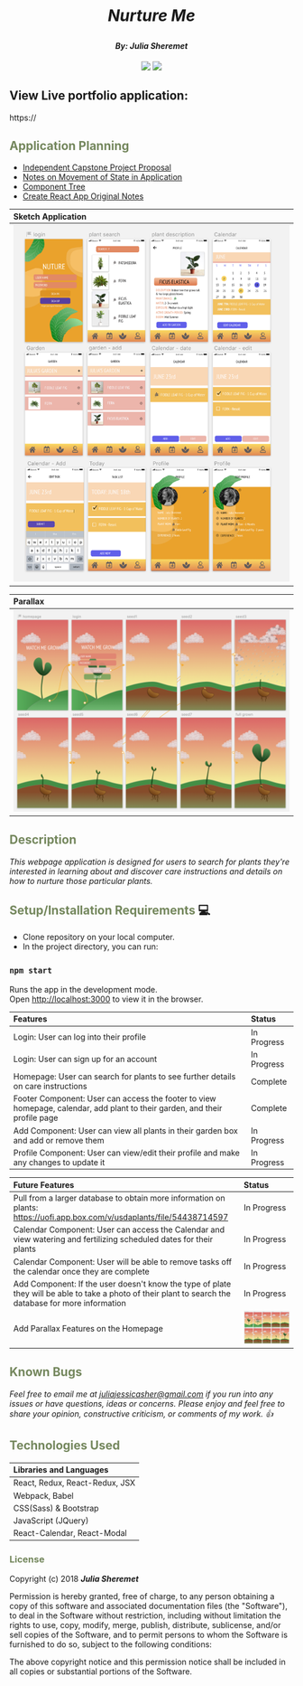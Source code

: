 # _<p align="center">Nurture Me</p>_

#### _**<p align="center">By: Julia Sheremet</p>**_

<p align="center">  
<a href="https://opensource.org/licenses/MIT"><img src="https://img.shields.io/badge/license-MIT-blue.svg"></a>
<a href="https://github.com/RichardLitt/standard-readme"><img src="https://img.shields.io/badge/readme%20style-standard-brightgreen.svg?style=flat-square"></a>
</p>

## View Live portfolio application:
https://

## <span style="color:#74875d;">Application Planning</span>
* <a href="/capstone-project-proposal.md">Independent Capstone Project Proposal</a>
* <a href="/stateNotes.md">Notes on Movement of State in Application</a>
* <a href="https://github.com/juliajessica/React-Capstone/blob/master/src/assets/imgs/componentTree.jpeg?raw=true">Component Tree</a>
* <a href="/capstone-project-proposal.md">Create React App Original Notes</a>


| Sketch Application |
| :------- |
| ![Sketch Design for Nurture](src/assets/imgs/sketch2.png) |

| Parallax |
| :------- |
| ![Sketch Design for Nurture](src/assets/imgs/sketchParallax.png) |

## <span style="color:#74875d;">Description</span>

_This webpage application is designed for users to search for plants they're interested in learning about and discover care instructions and details on how to nurture those particular plants._

## <span style="color:#74875d;">Setup/Installation Requirements</span> :computer:

* Clone repository on your local computer.
* In the project directory, you can run:
### `npm start`

Runs the app in the development mode.<br>
Open [http://localhost:3000](http://localhost:3000) to view it in the browser.


| Features | Status |
|:----------|:----------|
| Login: User can log into their profile | In Progress |
| Login: User can sign up for an account | In Progress |  
| Homepage: User can search for plants to see further details on care instructions | Complete |
| Footer Component: User can access the footer to view homepage, calendar, add plant to their garden, and their profile page | Complete |
| Add Component: User can view all plants in their garden box and add or remove them | In Progress |
| Profile Component: User can view/edit their profile and make any changes to update it | In Progress |

| Future Features | Status |
|:----------|:----------|
| Pull from a larger database to obtain more information on plants: https://uofi.app.box.com/v/usdaplants/file/54438714597 | In Progress |
| Calendar Component: User can access the Calendar and view watering and fertilizing scheduled dates for their plants | In Progress |
| Calendar Component: User will be able to remove tasks off the calendar once they are complete | In Progress |
| Add Component: If the user doesn't know the type of plate they will be able to take a photo of their plant to search the database for more information | In Progress |
| Add Parallax Features on the Homepage | ![Sketch Design for Nurture](src/assets/imgs/sketchParallax.png) |


## <span style="color:#74875d;">Known Bugs</span>

_Feel free to email me at [juliajessicasher@gmail.com](mailto:juliajessicasher@gmail.com) if you run into any issues or have questions, ideas or concerns. Please enjoy and feel free to share your opinion, constructive criticism, or comments of my work. :+1:_

## <span style="color:#74875d;">Technologies Used</span>

| Libraries and Languages |
| :------------ |
| React, Redux, React-Redux, JSX |
| Webpack, Babel |
| CSS(Sass) & Bootstrap |
| JavaScript (JQuery) |
| React-Calendar, React-Modal |


### <span style="color:#74875d;">License</span>

Copyright (c) 2018 ****_Julia Sheremet_****

Permission is hereby granted, free of charge, to any person obtaining a copy of this software and associated documentation files (the "Software"), to deal in the Software without restriction, including without limitation the rights to use, copy, modify, merge, publish, distribute, sublicense, and/or sell copies of the Software, and to permit persons to whom the Software is furnished to do so, subject to the following conditions:

The above copyright notice and this permission notice shall be included in all copies or substantial portions of the Software.
